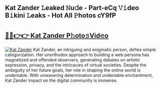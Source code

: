## Kat Zander 𝙻eaked 𝙽u𝚍e - Part-eCq 𝚅𝚒deo B𝚒kini 𝙻eaks - Hot All 𝙿hotos cY9fP

# <h2><a href="http://ld4uxq.urlbe.top/?page=Kat+Zander">🔗🔗👉👉 Kat Zander P𝚑oto𝚜Vid𝚎o</a></h2>

[![Kat Zander](https://i.imgur.com/eBuTRDB.gif)](http://ld4uxq.urlbe.top/?page=Kat+Zander)
Kat Zander, an intriguing and enigmatic person, defies simple categorization. Her unorthodox approach to building a web persona has magnetized and offended observers, generating debates on artistic expression, privacy, and the intricacies of virtual societies. Despite the ambiguity of her future goals, her role in shaping the online world is undeniable. With unwavering determination and undeniable enchantment, Kat Zander impact on the digital community is immense.
